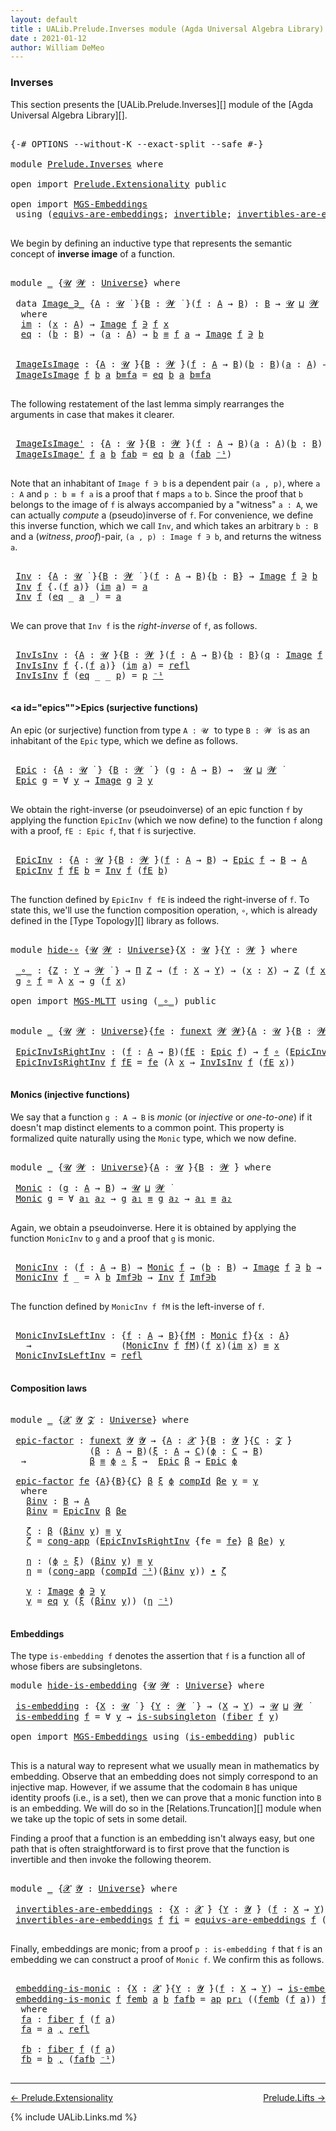 ```yaml
---
layout: default
title : UALib.Prelude.Inverses module (Agda Universal Algebra Library)
date : 2021-01-12
author: William DeMeo
---
```


### <a id="inverses">Inverses</a>

This section presents the [UALib.Prelude.Inverses][] module of the [Agda Universal Algebra Library][].

<pre class="Agda">

<a id="290" class="Symbol">{-#</a> <a id="294" class="Keyword">OPTIONS</a> <a id="302" class="Pragma">--without-K</a> <a id="314" class="Pragma">--exact-split</a> <a id="328" class="Pragma">--safe</a> <a id="335" class="Symbol">#-}</a>

<a id="340" class="Keyword">module</a> <a id="347" href="Prelude.Inverses.html" class="Module">Prelude.Inverses</a> <a id="364" class="Keyword">where</a>

<a id="371" class="Keyword">open</a> <a id="376" class="Keyword">import</a> <a id="383" href="Prelude.Extensionality.html" class="Module">Prelude.Extensionality</a> <a id="406" class="Keyword">public</a>

<a id="414" class="Keyword">open</a> <a id="419" class="Keyword">import</a> <a id="426" href="MGS-Embeddings.html" class="Module">MGS-Embeddings</a>
 <a id="442" class="Keyword">using</a> <a id="448" class="Symbol">(</a><a id="449" href="MGS-Embeddings.html#1410" class="Function">equivs-are-embeddings</a><a id="470" class="Symbol">;</a> <a id="472" href="MGS-Equivalences.html#370" class="Function">invertible</a><a id="482" class="Symbol">;</a> <a id="484" href="MGS-Equivalences.html#2127" class="Function">invertibles-are-equivs</a><a id="506" class="Symbol">)</a> <a id="508" class="Keyword">public</a>

</pre>

We begin by defining an inductive type that represents the semantic concept of **inverse image** of a function.

<pre class="Agda">

<a id="655" class="Keyword">module</a> <a id="662" href="Prelude.Inverses.html#662" class="Module">_</a> <a id="664" class="Symbol">{</a><a id="665" href="Prelude.Inverses.html#665" class="Bound">𝓤</a> <a id="667" href="Prelude.Inverses.html#667" class="Bound">𝓦</a> <a id="669" class="Symbol">:</a> <a id="671" href="Agda.Primitive.html#423" class="Postulate">Universe</a><a id="679" class="Symbol">}</a> <a id="681" class="Keyword">where</a>

 <a id="689" class="Keyword">data</a> <a id="694" href="Prelude.Inverses.html#694" class="Datatype Operator">Image_∋_</a> <a id="703" class="Symbol">{</a><a id="704" href="Prelude.Inverses.html#704" class="Bound">A</a> <a id="706" class="Symbol">:</a> <a id="708" href="Prelude.Inverses.html#665" class="Bound">𝓤</a> <a id="710" href="Universes.html#403" class="Function Operator">̇</a> <a id="712" class="Symbol">}{</a><a id="714" href="Prelude.Inverses.html#714" class="Bound">B</a> <a id="716" class="Symbol">:</a> <a id="718" href="Prelude.Inverses.html#667" class="Bound">𝓦</a> <a id="720" href="Universes.html#403" class="Function Operator">̇</a> <a id="722" class="Symbol">}(</a><a id="724" href="Prelude.Inverses.html#724" class="Bound">f</a> <a id="726" class="Symbol">:</a> <a id="728" href="Prelude.Inverses.html#704" class="Bound">A</a> <a id="730" class="Symbol">→</a> <a id="732" href="Prelude.Inverses.html#714" class="Bound">B</a><a id="733" class="Symbol">)</a> <a id="735" class="Symbol">:</a> <a id="737" href="Prelude.Inverses.html#714" class="Bound">B</a> <a id="739" class="Symbol">→</a> <a id="741" href="Prelude.Inverses.html#665" class="Bound">𝓤</a> <a id="743" href="Agda.Primitive.html#636" class="Primitive Operator">⊔</a> <a id="745" href="Prelude.Inverses.html#667" class="Bound">𝓦</a> <a id="747" href="Universes.html#403" class="Function Operator">̇</a>
  <a id="751" class="Keyword">where</a>
  <a id="759" href="Prelude.Inverses.html#759" class="InductiveConstructor">im</a> <a id="762" class="Symbol">:</a> <a id="764" class="Symbol">(</a><a id="765" href="Prelude.Inverses.html#765" class="Bound">x</a> <a id="767" class="Symbol">:</a> <a id="769" href="Prelude.Inverses.html#704" class="Bound">A</a><a id="770" class="Symbol">)</a> <a id="772" class="Symbol">→</a> <a id="774" href="Prelude.Inverses.html#694" class="Datatype Operator">Image</a> <a id="780" href="Prelude.Inverses.html#724" class="Bound">f</a> <a id="782" href="Prelude.Inverses.html#694" class="Datatype Operator">∋</a> <a id="784" href="Prelude.Inverses.html#724" class="Bound">f</a> <a id="786" href="Prelude.Inverses.html#765" class="Bound">x</a>
  <a id="790" href="Prelude.Inverses.html#790" class="InductiveConstructor">eq</a> <a id="793" class="Symbol">:</a> <a id="795" class="Symbol">(</a><a id="796" href="Prelude.Inverses.html#796" class="Bound">b</a> <a id="798" class="Symbol">:</a> <a id="800" href="Prelude.Inverses.html#714" class="Bound">B</a><a id="801" class="Symbol">)</a> <a id="803" class="Symbol">→</a> <a id="805" class="Symbol">(</a><a id="806" href="Prelude.Inverses.html#806" class="Bound">a</a> <a id="808" class="Symbol">:</a> <a id="810" href="Prelude.Inverses.html#704" class="Bound">A</a><a id="811" class="Symbol">)</a> <a id="813" class="Symbol">→</a> <a id="815" href="Prelude.Inverses.html#796" class="Bound">b</a> <a id="817" href="Prelude.Equality.html#1398" class="Datatype Operator">≡</a> <a id="819" href="Prelude.Inverses.html#724" class="Bound">f</a> <a id="821" href="Prelude.Inverses.html#806" class="Bound">a</a> <a id="823" class="Symbol">→</a> <a id="825" href="Prelude.Inverses.html#694" class="Datatype Operator">Image</a> <a id="831" href="Prelude.Inverses.html#724" class="Bound">f</a> <a id="833" href="Prelude.Inverses.html#694" class="Datatype Operator">∋</a> <a id="835" href="Prelude.Inverses.html#796" class="Bound">b</a>


 <a id="840" href="Prelude.Inverses.html#840" class="Function">ImageIsImage</a> <a id="853" class="Symbol">:</a> <a id="855" class="Symbol">{</a><a id="856" href="Prelude.Inverses.html#856" class="Bound">A</a> <a id="858" class="Symbol">:</a> <a id="860" href="Prelude.Inverses.html#665" class="Bound">𝓤</a> <a id="862" href="Universes.html#403" class="Function Operator">̇</a><a id="863" class="Symbol">}{</a><a id="865" href="Prelude.Inverses.html#865" class="Bound">B</a> <a id="867" class="Symbol">:</a> <a id="869" href="Prelude.Inverses.html#667" class="Bound">𝓦</a> <a id="871" href="Universes.html#403" class="Function Operator">̇</a><a id="872" class="Symbol">}(</a><a id="874" href="Prelude.Inverses.html#874" class="Bound">f</a> <a id="876" class="Symbol">:</a> <a id="878" href="Prelude.Inverses.html#856" class="Bound">A</a> <a id="880" class="Symbol">→</a> <a id="882" href="Prelude.Inverses.html#865" class="Bound">B</a><a id="883" class="Symbol">)(</a><a id="885" href="Prelude.Inverses.html#885" class="Bound">b</a> <a id="887" class="Symbol">:</a> <a id="889" href="Prelude.Inverses.html#865" class="Bound">B</a><a id="890" class="Symbol">)(</a><a id="892" href="Prelude.Inverses.html#892" class="Bound">a</a> <a id="894" class="Symbol">:</a> <a id="896" href="Prelude.Inverses.html#856" class="Bound">A</a><a id="897" class="Symbol">)</a> <a id="899" class="Symbol">→</a> <a id="901" href="Prelude.Inverses.html#885" class="Bound">b</a> <a id="903" href="Prelude.Equality.html#1398" class="Datatype Operator">≡</a> <a id="905" href="Prelude.Inverses.html#874" class="Bound">f</a> <a id="907" href="Prelude.Inverses.html#892" class="Bound">a</a> <a id="909" class="Symbol">→</a> <a id="911" href="Prelude.Inverses.html#694" class="Datatype Operator">Image</a> <a id="917" href="Prelude.Inverses.html#874" class="Bound">f</a> <a id="919" href="Prelude.Inverses.html#694" class="Datatype Operator">∋</a> <a id="921" href="Prelude.Inverses.html#885" class="Bound">b</a>
 <a id="924" href="Prelude.Inverses.html#840" class="Function">ImageIsImage</a> <a id="937" href="Prelude.Inverses.html#937" class="Bound">f</a> <a id="939" href="Prelude.Inverses.html#939" class="Bound">b</a> <a id="941" href="Prelude.Inverses.html#941" class="Bound">a</a> <a id="943" href="Prelude.Inverses.html#943" class="Bound">b≡fa</a> <a id="948" class="Symbol">=</a> <a id="950" href="Prelude.Inverses.html#790" class="InductiveConstructor">eq</a> <a id="953" href="Prelude.Inverses.html#939" class="Bound">b</a> <a id="955" href="Prelude.Inverses.html#941" class="Bound">a</a> <a id="957" href="Prelude.Inverses.html#943" class="Bound">b≡fa</a>

</pre>

The following restatement of the last lemma simply rearranges the arguments in case that makes it clearer.

<pre class="Agda">

 <a id="1098" href="Prelude.Inverses.html#1098" class="Function">ImageIsImage&#39;</a> <a id="1112" class="Symbol">:</a> <a id="1114" class="Symbol">{</a><a id="1115" href="Prelude.Inverses.html#1115" class="Bound">A</a> <a id="1117" class="Symbol">:</a> <a id="1119" href="Prelude.Inverses.html#665" class="Bound">𝓤</a> <a id="1121" href="Universes.html#403" class="Function Operator">̇</a><a id="1122" class="Symbol">}{</a><a id="1124" href="Prelude.Inverses.html#1124" class="Bound">B</a> <a id="1126" class="Symbol">:</a> <a id="1128" href="Prelude.Inverses.html#667" class="Bound">𝓦</a> <a id="1130" href="Universes.html#403" class="Function Operator">̇</a><a id="1131" class="Symbol">}(</a><a id="1133" href="Prelude.Inverses.html#1133" class="Bound">f</a> <a id="1135" class="Symbol">:</a> <a id="1137" href="Prelude.Inverses.html#1115" class="Bound">A</a> <a id="1139" class="Symbol">→</a> <a id="1141" href="Prelude.Inverses.html#1124" class="Bound">B</a><a id="1142" class="Symbol">)(</a><a id="1144" href="Prelude.Inverses.html#1144" class="Bound">a</a> <a id="1146" class="Symbol">:</a> <a id="1148" href="Prelude.Inverses.html#1115" class="Bound">A</a><a id="1149" class="Symbol">)(</a><a id="1151" href="Prelude.Inverses.html#1151" class="Bound">b</a> <a id="1153" class="Symbol">:</a> <a id="1155" href="Prelude.Inverses.html#1124" class="Bound">B</a><a id="1156" class="Symbol">)</a> <a id="1158" class="Symbol">→</a> <a id="1160" href="Prelude.Inverses.html#1133" class="Bound">f</a> <a id="1162" href="Prelude.Inverses.html#1144" class="Bound">a</a> <a id="1164" href="Prelude.Equality.html#1398" class="Datatype Operator">≡</a> <a id="1166" href="Prelude.Inverses.html#1151" class="Bound">b</a> <a id="1168" class="Symbol">→</a> <a id="1170" href="Prelude.Inverses.html#694" class="Datatype Operator">Image</a> <a id="1176" href="Prelude.Inverses.html#1133" class="Bound">f</a> <a id="1178" href="Prelude.Inverses.html#694" class="Datatype Operator">∋</a> <a id="1180" href="Prelude.Inverses.html#1151" class="Bound">b</a>
 <a id="1183" href="Prelude.Inverses.html#1098" class="Function">ImageIsImage&#39;</a> <a id="1197" href="Prelude.Inverses.html#1197" class="Bound">f</a> <a id="1199" href="Prelude.Inverses.html#1199" class="Bound">a</a> <a id="1201" href="Prelude.Inverses.html#1201" class="Bound">b</a> <a id="1203" href="Prelude.Inverses.html#1203" class="Bound">fab</a> <a id="1207" class="Symbol">=</a> <a id="1209" href="Prelude.Inverses.html#790" class="InductiveConstructor">eq</a> <a id="1212" href="Prelude.Inverses.html#1201" class="Bound">b</a> <a id="1214" href="Prelude.Inverses.html#1199" class="Bound">a</a> <a id="1216" class="Symbol">(</a><a id="1217" href="Prelude.Inverses.html#1203" class="Bound">fab</a> <a id="1221" href="MGS-MLTT.html#6125" class="Function Operator">⁻¹</a><a id="1223" class="Symbol">)</a>

</pre>

Note that an inhabitant of `Image f ∋ b` is a dependent pair `(a , p)`, where `a : A` and `p : b ≡ f a` is a proof that `f` maps `a` to `b`.  Since the proof that `b` belongs to the image of `f` is always accompanied by a "witness" `a : A`, we can actually *compute* a (pseudo)inverse of `f`. For convenience, we define this inverse function, which we call `Inv`, and which takes an arbitrary `b : B` and a (*witness*, *proof*)-pair, `(a , p) : Image f ∋ b`, and returns the witness `a`.

<pre class="Agda">

 <a id="1742" href="Prelude.Inverses.html#1742" class="Function">Inv</a> <a id="1746" class="Symbol">:</a> <a id="1748" class="Symbol">{</a><a id="1749" href="Prelude.Inverses.html#1749" class="Bound">A</a> <a id="1751" class="Symbol">:</a> <a id="1753" href="Prelude.Inverses.html#665" class="Bound">𝓤</a> <a id="1755" href="Universes.html#403" class="Function Operator">̇</a> <a id="1757" class="Symbol">}{</a><a id="1759" href="Prelude.Inverses.html#1759" class="Bound">B</a> <a id="1761" class="Symbol">:</a> <a id="1763" href="Prelude.Inverses.html#667" class="Bound">𝓦</a> <a id="1765" href="Universes.html#403" class="Function Operator">̇</a> <a id="1767" class="Symbol">}(</a><a id="1769" href="Prelude.Inverses.html#1769" class="Bound">f</a> <a id="1771" class="Symbol">:</a> <a id="1773" href="Prelude.Inverses.html#1749" class="Bound">A</a> <a id="1775" class="Symbol">→</a> <a id="1777" href="Prelude.Inverses.html#1759" class="Bound">B</a><a id="1778" class="Symbol">){</a><a id="1780" href="Prelude.Inverses.html#1780" class="Bound">b</a> <a id="1782" class="Symbol">:</a> <a id="1784" href="Prelude.Inverses.html#1759" class="Bound">B</a><a id="1785" class="Symbol">}</a> <a id="1787" class="Symbol">→</a> <a id="1789" href="Prelude.Inverses.html#694" class="Datatype Operator">Image</a> <a id="1795" href="Prelude.Inverses.html#1769" class="Bound">f</a> <a id="1797" href="Prelude.Inverses.html#694" class="Datatype Operator">∋</a> <a id="1799" href="Prelude.Inverses.html#1780" class="Bound">b</a>  <a id="1802" class="Symbol">→</a>  <a id="1805" href="Prelude.Inverses.html#1749" class="Bound">A</a>
 <a id="1808" href="Prelude.Inverses.html#1742" class="Function">Inv</a> <a id="1812" href="Prelude.Inverses.html#1812" class="Bound">f</a> <a id="1814" class="Symbol">{</a><a id="1815" class="DottedPattern Symbol">.(</a><a id="1817" href="Prelude.Inverses.html#1812" class="DottedPattern Bound">f</a> <a id="1819" href="Prelude.Inverses.html#1827" class="DottedPattern Bound">a</a><a id="1820" class="DottedPattern Symbol">)</a><a id="1821" class="Symbol">}</a> <a id="1823" class="Symbol">(</a><a id="1824" href="Prelude.Inverses.html#759" class="InductiveConstructor">im</a> <a id="1827" href="Prelude.Inverses.html#1827" class="Bound">a</a><a id="1828" class="Symbol">)</a> <a id="1830" class="Symbol">=</a> <a id="1832" href="Prelude.Inverses.html#1827" class="Bound">a</a>
 <a id="1835" href="Prelude.Inverses.html#1742" class="Function">Inv</a> <a id="1839" href="Prelude.Inverses.html#1839" class="Bound">f</a> <a id="1841" class="Symbol">(</a><a id="1842" href="Prelude.Inverses.html#790" class="InductiveConstructor">eq</a> <a id="1845" class="Symbol">_</a> <a id="1847" href="Prelude.Inverses.html#1847" class="Bound">a</a> <a id="1849" class="Symbol">_)</a> <a id="1852" class="Symbol">=</a> <a id="1854" href="Prelude.Inverses.html#1847" class="Bound">a</a>

</pre>

We can prove that `Inv f` is the *right-inverse* of `f`, as follows.

<pre class="Agda">

 <a id="1954" href="Prelude.Inverses.html#1954" class="Function">InvIsInv</a> <a id="1963" class="Symbol">:</a> <a id="1965" class="Symbol">{</a><a id="1966" href="Prelude.Inverses.html#1966" class="Bound">A</a> <a id="1968" class="Symbol">:</a> <a id="1970" href="Prelude.Inverses.html#665" class="Bound">𝓤</a> <a id="1972" href="Universes.html#403" class="Function Operator">̇</a><a id="1973" class="Symbol">}{</a><a id="1975" href="Prelude.Inverses.html#1975" class="Bound">B</a> <a id="1977" class="Symbol">:</a> <a id="1979" href="Prelude.Inverses.html#667" class="Bound">𝓦</a> <a id="1981" href="Universes.html#403" class="Function Operator">̇</a><a id="1982" class="Symbol">}(</a><a id="1984" href="Prelude.Inverses.html#1984" class="Bound">f</a> <a id="1986" class="Symbol">:</a> <a id="1988" href="Prelude.Inverses.html#1966" class="Bound">A</a> <a id="1990" class="Symbol">→</a> <a id="1992" href="Prelude.Inverses.html#1975" class="Bound">B</a><a id="1993" class="Symbol">){</a><a id="1995" href="Prelude.Inverses.html#1995" class="Bound">b</a> <a id="1997" class="Symbol">:</a> <a id="1999" href="Prelude.Inverses.html#1975" class="Bound">B</a><a id="2000" class="Symbol">}(</a><a id="2002" href="Prelude.Inverses.html#2002" class="Bound">q</a> <a id="2004" class="Symbol">:</a> <a id="2006" href="Prelude.Inverses.html#694" class="Datatype Operator">Image</a> <a id="2012" href="Prelude.Inverses.html#1984" class="Bound">f</a> <a id="2014" href="Prelude.Inverses.html#694" class="Datatype Operator">∋</a> <a id="2016" href="Prelude.Inverses.html#1995" class="Bound">b</a><a id="2017" class="Symbol">)</a> <a id="2019" class="Symbol">→</a> <a id="2021" href="Prelude.Inverses.html#1984" class="Bound">f</a><a id="2022" class="Symbol">(</a><a id="2023" href="Prelude.Inverses.html#1742" class="Function">Inv</a> <a id="2027" href="Prelude.Inverses.html#1984" class="Bound">f</a> <a id="2029" href="Prelude.Inverses.html#2002" class="Bound">q</a><a id="2030" class="Symbol">)</a> <a id="2032" href="Prelude.Equality.html#1398" class="Datatype Operator">≡</a> <a id="2034" href="Prelude.Inverses.html#1995" class="Bound">b</a>
 <a id="2037" href="Prelude.Inverses.html#1954" class="Function">InvIsInv</a> <a id="2046" href="Prelude.Inverses.html#2046" class="Bound">f</a> <a id="2048" class="Symbol">{</a><a id="2049" class="DottedPattern Symbol">.(</a><a id="2051" href="Prelude.Inverses.html#2046" class="DottedPattern Bound">f</a> <a id="2053" href="Prelude.Inverses.html#2061" class="DottedPattern Bound">a</a><a id="2054" class="DottedPattern Symbol">)</a><a id="2055" class="Symbol">}</a> <a id="2057" class="Symbol">(</a><a id="2058" href="Prelude.Inverses.html#759" class="InductiveConstructor">im</a> <a id="2061" href="Prelude.Inverses.html#2061" class="Bound">a</a><a id="2062" class="Symbol">)</a> <a id="2064" class="Symbol">=</a> <a id="2066" href="Identity-Type.html#162" class="InductiveConstructor">refl</a>
 <a id="2072" href="Prelude.Inverses.html#1954" class="Function">InvIsInv</a> <a id="2081" href="Prelude.Inverses.html#2081" class="Bound">f</a> <a id="2083" class="Symbol">(</a><a id="2084" href="Prelude.Inverses.html#790" class="InductiveConstructor">eq</a> <a id="2087" class="Symbol">_</a> <a id="2089" class="Symbol">_</a> <a id="2091" href="Prelude.Inverses.html#2091" class="Bound">p</a><a id="2092" class="Symbol">)</a> <a id="2094" class="Symbol">=</a> <a id="2096" href="Prelude.Inverses.html#2091" class="Bound">p</a> <a id="2098" href="MGS-MLTT.html#6125" class="Function Operator">⁻¹</a>

</pre>





#### <a id="epics"">Epics (surjective functions)</a>

An epic (or surjective) function from type `A : 𝓤 ̇` to type `B : 𝓦 ̇` is as an inhabitant of the `Epic` type, which we define as follows.

<pre class="Agda">

 <a id="2327" href="Prelude.Inverses.html#2327" class="Function">Epic</a> <a id="2332" class="Symbol">:</a> <a id="2334" class="Symbol">{</a><a id="2335" href="Prelude.Inverses.html#2335" class="Bound">A</a> <a id="2337" class="Symbol">:</a> <a id="2339" href="Prelude.Inverses.html#665" class="Bound">𝓤</a> <a id="2341" href="Universes.html#403" class="Function Operator">̇</a> <a id="2343" class="Symbol">}</a> <a id="2345" class="Symbol">{</a><a id="2346" href="Prelude.Inverses.html#2346" class="Bound">B</a> <a id="2348" class="Symbol">:</a> <a id="2350" href="Prelude.Inverses.html#667" class="Bound">𝓦</a> <a id="2352" href="Universes.html#403" class="Function Operator">̇</a> <a id="2354" class="Symbol">}</a> <a id="2356" class="Symbol">(</a><a id="2357" href="Prelude.Inverses.html#2357" class="Bound">g</a> <a id="2359" class="Symbol">:</a> <a id="2361" href="Prelude.Inverses.html#2335" class="Bound">A</a> <a id="2363" class="Symbol">→</a> <a id="2365" href="Prelude.Inverses.html#2346" class="Bound">B</a><a id="2366" class="Symbol">)</a> <a id="2368" class="Symbol">→</a>  <a id="2371" href="Prelude.Inverses.html#665" class="Bound">𝓤</a> <a id="2373" href="Agda.Primitive.html#636" class="Primitive Operator">⊔</a> <a id="2375" href="Prelude.Inverses.html#667" class="Bound">𝓦</a> <a id="2377" href="Universes.html#403" class="Function Operator">̇</a>
 <a id="2380" href="Prelude.Inverses.html#2327" class="Function">Epic</a> <a id="2385" href="Prelude.Inverses.html#2385" class="Bound">g</a> <a id="2387" class="Symbol">=</a> <a id="2389" class="Symbol">∀</a> <a id="2391" href="Prelude.Inverses.html#2391" class="Bound">y</a> <a id="2393" class="Symbol">→</a> <a id="2395" href="Prelude.Inverses.html#694" class="Datatype Operator">Image</a> <a id="2401" href="Prelude.Inverses.html#2385" class="Bound">g</a> <a id="2403" href="Prelude.Inverses.html#694" class="Datatype Operator">∋</a> <a id="2405" href="Prelude.Inverses.html#2391" class="Bound">y</a>

</pre>

We obtain the right-inverse (or pseudoinverse) of an epic function `f` by applying the function `EpicInv` (which we now define) to the function `f` along with a proof, `fE : Epic f`, that `f` is surjective.

<pre class="Agda">

 <a id="2643" href="Prelude.Inverses.html#2643" class="Function">EpicInv</a> <a id="2651" class="Symbol">:</a> <a id="2653" class="Symbol">{</a><a id="2654" href="Prelude.Inverses.html#2654" class="Bound">A</a> <a id="2656" class="Symbol">:</a> <a id="2658" href="Prelude.Inverses.html#665" class="Bound">𝓤</a> <a id="2660" href="Universes.html#403" class="Function Operator">̇</a><a id="2661" class="Symbol">}{</a><a id="2663" href="Prelude.Inverses.html#2663" class="Bound">B</a> <a id="2665" class="Symbol">:</a> <a id="2667" href="Prelude.Inverses.html#667" class="Bound">𝓦</a> <a id="2669" href="Universes.html#403" class="Function Operator">̇</a><a id="2670" class="Symbol">}(</a><a id="2672" href="Prelude.Inverses.html#2672" class="Bound">f</a> <a id="2674" class="Symbol">:</a> <a id="2676" href="Prelude.Inverses.html#2654" class="Bound">A</a> <a id="2678" class="Symbol">→</a> <a id="2680" href="Prelude.Inverses.html#2663" class="Bound">B</a><a id="2681" class="Symbol">)</a> <a id="2683" class="Symbol">→</a> <a id="2685" href="Prelude.Inverses.html#2327" class="Function">Epic</a> <a id="2690" href="Prelude.Inverses.html#2672" class="Bound">f</a> <a id="2692" class="Symbol">→</a> <a id="2694" href="Prelude.Inverses.html#2663" class="Bound">B</a> <a id="2696" class="Symbol">→</a> <a id="2698" href="Prelude.Inverses.html#2654" class="Bound">A</a>
 <a id="2701" href="Prelude.Inverses.html#2643" class="Function">EpicInv</a> <a id="2709" href="Prelude.Inverses.html#2709" class="Bound">f</a> <a id="2711" href="Prelude.Inverses.html#2711" class="Bound">fE</a> <a id="2714" href="Prelude.Inverses.html#2714" class="Bound">b</a> <a id="2716" class="Symbol">=</a> <a id="2718" href="Prelude.Inverses.html#1742" class="Function">Inv</a> <a id="2722" href="Prelude.Inverses.html#2709" class="Bound">f</a> <a id="2724" class="Symbol">(</a><a id="2725" href="Prelude.Inverses.html#2711" class="Bound">fE</a> <a id="2728" href="Prelude.Inverses.html#2714" class="Bound">b</a><a id="2729" class="Symbol">)</a>

</pre>

The function defined by `EpicInv f fE` is indeed the right-inverse of `f`. To state this, we'll use the function composition operation, `∘`, which is already defined in the [Type Topology][] library as follows.

<pre class="Agda">

<a id="2970" class="Keyword">module</a> <a id="hide-∘"></a><a id="2977" href="Prelude.Inverses.html#2977" class="Module">hide-∘</a> <a id="2984" class="Symbol">{</a><a id="2985" href="Prelude.Inverses.html#2985" class="Bound">𝓤</a> <a id="2987" href="Prelude.Inverses.html#2987" class="Bound">𝓦</a> <a id="2989" class="Symbol">:</a> <a id="2991" href="Agda.Primitive.html#423" class="Postulate">Universe</a><a id="2999" class="Symbol">}{</a><a id="3001" href="Prelude.Inverses.html#3001" class="Bound">X</a> <a id="3003" class="Symbol">:</a> <a id="3005" href="Prelude.Inverses.html#2985" class="Bound">𝓤</a> <a id="3007" href="Universes.html#403" class="Function Operator">̇</a><a id="3008" class="Symbol">}{</a><a id="3010" href="Prelude.Inverses.html#3010" class="Bound">Y</a> <a id="3012" class="Symbol">:</a> <a id="3014" href="Prelude.Inverses.html#2987" class="Bound">𝓦</a> <a id="3016" href="Universes.html#403" class="Function Operator">̇</a><a id="3017" class="Symbol">}</a> <a id="3019" class="Keyword">where</a>

 <a id="hide-∘._∘_"></a><a id="3027" href="Prelude.Inverses.html#3027" class="Function Operator">_∘_</a> <a id="3031" class="Symbol">:</a> <a id="3033" class="Symbol">{</a><a id="3034" href="Prelude.Inverses.html#3034" class="Bound">Z</a> <a id="3036" class="Symbol">:</a> <a id="3038" href="Prelude.Inverses.html#3010" class="Bound">Y</a> <a id="3040" class="Symbol">→</a> <a id="3042" href="Prelude.Inverses.html#2987" class="Bound">𝓦</a> <a id="3044" href="Universes.html#403" class="Function Operator">̇</a> <a id="3046" class="Symbol">}</a> <a id="3048" class="Symbol">→</a> <a id="3050" href="MGS-MLTT.html#3562" class="Function">Π</a> <a id="3052" href="Prelude.Inverses.html#3034" class="Bound">Z</a> <a id="3054" class="Symbol">→</a> <a id="3056" class="Symbol">(</a><a id="3057" href="Prelude.Inverses.html#3057" class="Bound">f</a> <a id="3059" class="Symbol">:</a> <a id="3061" href="Prelude.Inverses.html#3001" class="Bound">X</a> <a id="3063" class="Symbol">→</a> <a id="3065" href="Prelude.Inverses.html#3010" class="Bound">Y</a><a id="3066" class="Symbol">)</a> <a id="3068" class="Symbol">→</a> <a id="3070" class="Symbol">(</a><a id="3071" href="Prelude.Inverses.html#3071" class="Bound">x</a> <a id="3073" class="Symbol">:</a> <a id="3075" href="Prelude.Inverses.html#3001" class="Bound">X</a><a id="3076" class="Symbol">)</a> <a id="3078" class="Symbol">→</a> <a id="3080" href="Prelude.Inverses.html#3034" class="Bound">Z</a> <a id="3082" class="Symbol">(</a><a id="3083" href="Prelude.Inverses.html#3057" class="Bound">f</a> <a id="3085" href="Prelude.Inverses.html#3071" class="Bound">x</a><a id="3086" class="Symbol">)</a>
 <a id="3089" href="Prelude.Inverses.html#3089" class="Bound">g</a> <a id="3091" href="Prelude.Inverses.html#3027" class="Function Operator">∘</a> <a id="3093" href="Prelude.Inverses.html#3093" class="Bound">f</a> <a id="3095" class="Symbol">=</a> <a id="3097" class="Symbol">λ</a> <a id="3099" href="Prelude.Inverses.html#3099" class="Bound">x</a> <a id="3101" class="Symbol">→</a> <a id="3103" href="Prelude.Inverses.html#3089" class="Bound">g</a> <a id="3105" class="Symbol">(</a><a id="3106" href="Prelude.Inverses.html#3093" class="Bound">f</a> <a id="3108" href="Prelude.Inverses.html#3099" class="Bound">x</a><a id="3109" class="Symbol">)</a>

<a id="3112" class="Keyword">open</a> <a id="3117" class="Keyword">import</a> <a id="3124" href="MGS-MLTT.html" class="Module">MGS-MLTT</a> <a id="3133" class="Keyword">using</a> <a id="3139" class="Symbol">(</a><a id="3140" href="MGS-MLTT.html#3813" class="Function Operator">_∘_</a><a id="3143" class="Symbol">)</a> <a id="3145" class="Keyword">public</a>


<a id="3154" class="Keyword">module</a> <a id="3161" href="Prelude.Inverses.html#3161" class="Module">_</a> <a id="3163" class="Symbol">{</a><a id="3164" href="Prelude.Inverses.html#3164" class="Bound">𝓤</a> <a id="3166" href="Prelude.Inverses.html#3166" class="Bound">𝓦</a> <a id="3168" class="Symbol">:</a> <a id="3170" href="Agda.Primitive.html#423" class="Postulate">Universe</a><a id="3178" class="Symbol">}{</a><a id="3180" href="Prelude.Inverses.html#3180" class="Bound">fe</a> <a id="3183" class="Symbol">:</a> <a id="3185" href="MGS-FunExt-from-Univalence.html#393" class="Function">funext</a> <a id="3192" href="Prelude.Inverses.html#3166" class="Bound">𝓦</a> <a id="3194" href="Prelude.Inverses.html#3166" class="Bound">𝓦</a><a id="3195" class="Symbol">}{</a><a id="3197" href="Prelude.Inverses.html#3197" class="Bound">A</a> <a id="3199" class="Symbol">:</a> <a id="3201" href="Prelude.Inverses.html#3164" class="Bound">𝓤</a> <a id="3203" href="Universes.html#403" class="Function Operator">̇</a><a id="3204" class="Symbol">}{</a><a id="3206" href="Prelude.Inverses.html#3206" class="Bound">B</a> <a id="3208" class="Symbol">:</a> <a id="3210" href="Prelude.Inverses.html#3166" class="Bound">𝓦</a> <a id="3212" href="Universes.html#403" class="Function Operator">̇</a><a id="3213" class="Symbol">}</a> <a id="3215" class="Keyword">where</a>

 <a id="3223" href="Prelude.Inverses.html#3223" class="Function">EpicInvIsRightInv</a> <a id="3241" class="Symbol">:</a> <a id="3243" class="Symbol">(</a><a id="3244" href="Prelude.Inverses.html#3244" class="Bound">f</a> <a id="3246" class="Symbol">:</a> <a id="3248" href="Prelude.Inverses.html#3197" class="Bound">A</a> <a id="3250" class="Symbol">→</a> <a id="3252" href="Prelude.Inverses.html#3206" class="Bound">B</a><a id="3253" class="Symbol">)(</a><a id="3255" href="Prelude.Inverses.html#3255" class="Bound">fE</a> <a id="3258" class="Symbol">:</a> <a id="3260" href="Prelude.Inverses.html#2327" class="Function">Epic</a> <a id="3265" href="Prelude.Inverses.html#3244" class="Bound">f</a><a id="3266" class="Symbol">)</a> <a id="3268" class="Symbol">→</a> <a id="3270" href="Prelude.Inverses.html#3244" class="Bound">f</a> <a id="3272" href="MGS-MLTT.html#3813" class="Function Operator">∘</a> <a id="3274" class="Symbol">(</a><a id="3275" href="Prelude.Inverses.html#2643" class="Function">EpicInv</a> <a id="3283" href="Prelude.Inverses.html#3244" class="Bound">f</a> <a id="3285" href="Prelude.Inverses.html#3255" class="Bound">fE</a><a id="3287" class="Symbol">)</a> <a id="3289" href="Prelude.Equality.html#1398" class="Datatype Operator">≡</a> <a id="3291" href="MGS-MLTT.html#3778" class="Function">𝑖𝑑</a> <a id="3294" href="Prelude.Inverses.html#3206" class="Bound">B</a>
 <a id="3297" href="Prelude.Inverses.html#3223" class="Function">EpicInvIsRightInv</a> <a id="3315" href="Prelude.Inverses.html#3315" class="Bound">f</a> <a id="3317" href="Prelude.Inverses.html#3317" class="Bound">fE</a> <a id="3320" class="Symbol">=</a> <a id="3322" href="Prelude.Inverses.html#3180" class="Bound">fe</a> <a id="3325" class="Symbol">(λ</a> <a id="3328" href="Prelude.Inverses.html#3328" class="Bound">x</a> <a id="3330" class="Symbol">→</a> <a id="3332" href="Prelude.Inverses.html#1954" class="Function">InvIsInv</a> <a id="3341" href="Prelude.Inverses.html#3315" class="Bound">f</a> <a id="3343" class="Symbol">(</a><a id="3344" href="Prelude.Inverses.html#3317" class="Bound">fE</a> <a id="3347" href="Prelude.Inverses.html#3328" class="Bound">x</a><a id="3348" class="Symbol">))</a>

</pre>





#### <a id="monics">Monics (injective functions)</a>

We say that a function `g : A → B` is *monic* (or *injective* or *one-to-one*) if it doesn't map distinct elements to a common point. This property is formalized quite naturally using the `Monic` type, which we now define.

<pre class="Agda">

<a id="3660" class="Keyword">module</a> <a id="3667" href="Prelude.Inverses.html#3667" class="Module">_</a> <a id="3669" class="Symbol">{</a><a id="3670" href="Prelude.Inverses.html#3670" class="Bound">𝓤</a> <a id="3672" href="Prelude.Inverses.html#3672" class="Bound">𝓦</a> <a id="3674" class="Symbol">:</a> <a id="3676" href="Agda.Primitive.html#423" class="Postulate">Universe</a><a id="3684" class="Symbol">}{</a><a id="3686" href="Prelude.Inverses.html#3686" class="Bound">A</a> <a id="3688" class="Symbol">:</a> <a id="3690" href="Prelude.Inverses.html#3670" class="Bound">𝓤</a> <a id="3692" href="Universes.html#403" class="Function Operator">̇</a><a id="3693" class="Symbol">}{</a><a id="3695" href="Prelude.Inverses.html#3695" class="Bound">B</a> <a id="3697" class="Symbol">:</a> <a id="3699" href="Prelude.Inverses.html#3672" class="Bound">𝓦</a> <a id="3701" href="Universes.html#403" class="Function Operator">̇</a><a id="3702" class="Symbol">}</a> <a id="3704" class="Keyword">where</a>

 <a id="3712" href="Prelude.Inverses.html#3712" class="Function">Monic</a> <a id="3718" class="Symbol">:</a> <a id="3720" class="Symbol">(</a><a id="3721" href="Prelude.Inverses.html#3721" class="Bound">g</a> <a id="3723" class="Symbol">:</a> <a id="3725" href="Prelude.Inverses.html#3686" class="Bound">A</a> <a id="3727" class="Symbol">→</a> <a id="3729" href="Prelude.Inverses.html#3695" class="Bound">B</a><a id="3730" class="Symbol">)</a> <a id="3732" class="Symbol">→</a> <a id="3734" href="Prelude.Inverses.html#3670" class="Bound">𝓤</a> <a id="3736" href="Agda.Primitive.html#636" class="Primitive Operator">⊔</a> <a id="3738" href="Prelude.Inverses.html#3672" class="Bound">𝓦</a> <a id="3740" href="Universes.html#403" class="Function Operator">̇</a>
 <a id="3743" href="Prelude.Inverses.html#3712" class="Function">Monic</a> <a id="3749" href="Prelude.Inverses.html#3749" class="Bound">g</a> <a id="3751" class="Symbol">=</a> <a id="3753" class="Symbol">∀</a> <a id="3755" href="Prelude.Inverses.html#3755" class="Bound">a₁</a> <a id="3758" href="Prelude.Inverses.html#3758" class="Bound">a₂</a> <a id="3761" class="Symbol">→</a> <a id="3763" href="Prelude.Inverses.html#3749" class="Bound">g</a> <a id="3765" href="Prelude.Inverses.html#3755" class="Bound">a₁</a> <a id="3768" href="Prelude.Equality.html#1398" class="Datatype Operator">≡</a> <a id="3770" href="Prelude.Inverses.html#3749" class="Bound">g</a> <a id="3772" href="Prelude.Inverses.html#3758" class="Bound">a₂</a> <a id="3775" class="Symbol">→</a> <a id="3777" href="Prelude.Inverses.html#3755" class="Bound">a₁</a> <a id="3780" href="Prelude.Equality.html#1398" class="Datatype Operator">≡</a> <a id="3782" href="Prelude.Inverses.html#3758" class="Bound">a₂</a>

</pre>

Again, we obtain a pseudoinverse. Here it is obtained by applying the function `MonicInv` to `g` and a proof that `g` is monic.

<pre class="Agda">

 <a id="3942" href="Prelude.Inverses.html#3942" class="Function">MonicInv</a> <a id="3951" class="Symbol">:</a> <a id="3953" class="Symbol">(</a><a id="3954" href="Prelude.Inverses.html#3954" class="Bound">f</a> <a id="3956" class="Symbol">:</a> <a id="3958" href="Prelude.Inverses.html#3686" class="Bound">A</a> <a id="3960" class="Symbol">→</a> <a id="3962" href="Prelude.Inverses.html#3695" class="Bound">B</a><a id="3963" class="Symbol">)</a> <a id="3965" class="Symbol">→</a> <a id="3967" href="Prelude.Inverses.html#3712" class="Function">Monic</a> <a id="3973" href="Prelude.Inverses.html#3954" class="Bound">f</a> <a id="3975" class="Symbol">→</a> <a id="3977" class="Symbol">(</a><a id="3978" href="Prelude.Inverses.html#3978" class="Bound">b</a> <a id="3980" class="Symbol">:</a> <a id="3982" href="Prelude.Inverses.html#3695" class="Bound">B</a><a id="3983" class="Symbol">)</a> <a id="3985" class="Symbol">→</a> <a id="3987" href="Prelude.Inverses.html#694" class="Datatype Operator">Image</a> <a id="3993" href="Prelude.Inverses.html#3954" class="Bound">f</a> <a id="3995" href="Prelude.Inverses.html#694" class="Datatype Operator">∋</a> <a id="3997" href="Prelude.Inverses.html#3978" class="Bound">b</a> <a id="3999" class="Symbol">→</a> <a id="4001" href="Prelude.Inverses.html#3686" class="Bound">A</a>
 <a id="4004" href="Prelude.Inverses.html#3942" class="Function">MonicInv</a> <a id="4013" href="Prelude.Inverses.html#4013" class="Bound">f</a> <a id="4015" class="Symbol">_</a> <a id="4017" class="Symbol">=</a> <a id="4019" class="Symbol">λ</a> <a id="4021" href="Prelude.Inverses.html#4021" class="Bound">b</a> <a id="4023" href="Prelude.Inverses.html#4023" class="Bound">Imf∋b</a> <a id="4029" class="Symbol">→</a> <a id="4031" href="Prelude.Inverses.html#1742" class="Function">Inv</a> <a id="4035" href="Prelude.Inverses.html#4013" class="Bound">f</a> <a id="4037" href="Prelude.Inverses.html#4023" class="Bound">Imf∋b</a>

</pre>

The function defined by `MonicInv f fM` is the left-inverse of `f`.

<pre class="Agda">

 <a id="4140" href="Prelude.Inverses.html#4140" class="Function">MonicInvIsLeftInv</a> <a id="4158" class="Symbol">:</a> <a id="4160" class="Symbol">{</a><a id="4161" href="Prelude.Inverses.html#4161" class="Bound">f</a> <a id="4163" class="Symbol">:</a> <a id="4165" href="Prelude.Inverses.html#3686" class="Bound">A</a> <a id="4167" class="Symbol">→</a> <a id="4169" href="Prelude.Inverses.html#3695" class="Bound">B</a><a id="4170" class="Symbol">}{</a><a id="4172" href="Prelude.Inverses.html#4172" class="Bound">fM</a> <a id="4175" class="Symbol">:</a> <a id="4177" href="Prelude.Inverses.html#3712" class="Function">Monic</a> <a id="4183" href="Prelude.Inverses.html#4161" class="Bound">f</a><a id="4184" class="Symbol">}{</a><a id="4186" href="Prelude.Inverses.html#4186" class="Bound">x</a> <a id="4188" class="Symbol">:</a> <a id="4190" href="Prelude.Inverses.html#3686" class="Bound">A</a><a id="4191" class="Symbol">}</a>
   <a id="4196" class="Symbol">→</a>                 <a id="4214" class="Symbol">(</a><a id="4215" href="Prelude.Inverses.html#3942" class="Function">MonicInv</a> <a id="4224" href="Prelude.Inverses.html#4161" class="Bound">f</a> <a id="4226" href="Prelude.Inverses.html#4172" class="Bound">fM</a><a id="4228" class="Symbol">)(</a><a id="4230" href="Prelude.Inverses.html#4161" class="Bound">f</a> <a id="4232" href="Prelude.Inverses.html#4186" class="Bound">x</a><a id="4233" class="Symbol">)(</a><a id="4235" href="Prelude.Inverses.html#759" class="InductiveConstructor">im</a> <a id="4238" href="Prelude.Inverses.html#4186" class="Bound">x</a><a id="4239" class="Symbol">)</a> <a id="4241" href="Prelude.Equality.html#1398" class="Datatype Operator">≡</a> <a id="4243" href="Prelude.Inverses.html#4186" class="Bound">x</a>
 <a id="4246" href="Prelude.Inverses.html#4140" class="Function">MonicInvIsLeftInv</a> <a id="4264" class="Symbol">=</a> <a id="4266" href="Identity-Type.html#162" class="InductiveConstructor">refl</a>

</pre>



#### <a id="composition-laws">Composition laws</a>

<pre class="Agda">

<a id="4352" class="Keyword">module</a> <a id="4359" href="Prelude.Inverses.html#4359" class="Module">_</a> <a id="4361" class="Symbol">{</a><a id="4362" href="Prelude.Inverses.html#4362" class="Bound">𝓧</a> <a id="4364" href="Prelude.Inverses.html#4364" class="Bound">𝓨</a> <a id="4366" href="Prelude.Inverses.html#4366" class="Bound">𝓩</a> <a id="4368" class="Symbol">:</a> <a id="4370" href="Agda.Primitive.html#423" class="Postulate">Universe</a><a id="4378" class="Symbol">}</a> <a id="4380" class="Keyword">where</a>

 <a id="4388" href="Prelude.Inverses.html#4388" class="Function">epic-factor</a> <a id="4400" class="Symbol">:</a> <a id="4402" href="MGS-FunExt-from-Univalence.html#393" class="Function">funext</a> <a id="4409" href="Prelude.Inverses.html#4364" class="Bound">𝓨</a> <a id="4411" href="Prelude.Inverses.html#4364" class="Bound">𝓨</a> <a id="4413" class="Symbol">→</a> <a id="4415" class="Symbol">{</a><a id="4416" href="Prelude.Inverses.html#4416" class="Bound">A</a> <a id="4418" class="Symbol">:</a> <a id="4420" href="Prelude.Inverses.html#4362" class="Bound">𝓧</a> <a id="4422" href="Universes.html#403" class="Function Operator">̇</a><a id="4423" class="Symbol">}{</a><a id="4425" href="Prelude.Inverses.html#4425" class="Bound">B</a> <a id="4427" class="Symbol">:</a> <a id="4429" href="Prelude.Inverses.html#4364" class="Bound">𝓨</a> <a id="4431" href="Universes.html#403" class="Function Operator">̇</a><a id="4432" class="Symbol">}{</a><a id="4434" href="Prelude.Inverses.html#4434" class="Bound">C</a> <a id="4436" class="Symbol">:</a> <a id="4438" href="Prelude.Inverses.html#4366" class="Bound">𝓩</a> <a id="4440" href="Universes.html#403" class="Function Operator">̇</a><a id="4441" class="Symbol">}</a>
               <a id="4458" class="Symbol">(</a><a id="4459" href="Prelude.Inverses.html#4459" class="Bound">β</a> <a id="4461" class="Symbol">:</a> <a id="4463" href="Prelude.Inverses.html#4416" class="Bound">A</a> <a id="4465" class="Symbol">→</a> <a id="4467" href="Prelude.Inverses.html#4425" class="Bound">B</a><a id="4468" class="Symbol">)(</a><a id="4470" href="Prelude.Inverses.html#4470" class="Bound">ξ</a> <a id="4472" class="Symbol">:</a> <a id="4474" href="Prelude.Inverses.html#4416" class="Bound">A</a> <a id="4476" class="Symbol">→</a> <a id="4478" href="Prelude.Inverses.html#4434" class="Bound">C</a><a id="4479" class="Symbol">)(</a><a id="4481" href="Prelude.Inverses.html#4481" class="Bound">ϕ</a> <a id="4483" class="Symbol">:</a> <a id="4485" href="Prelude.Inverses.html#4434" class="Bound">C</a> <a id="4487" class="Symbol">→</a> <a id="4489" href="Prelude.Inverses.html#4425" class="Bound">B</a><a id="4490" class="Symbol">)</a>
  <a id="4494" class="Symbol">→</a>            <a id="4507" href="Prelude.Inverses.html#4459" class="Bound">β</a> <a id="4509" href="Prelude.Equality.html#1398" class="Datatype Operator">≡</a> <a id="4511" href="Prelude.Inverses.html#4481" class="Bound">ϕ</a> <a id="4513" href="MGS-MLTT.html#3813" class="Function Operator">∘</a> <a id="4515" href="Prelude.Inverses.html#4470" class="Bound">ξ</a> <a id="4517" class="Symbol">→</a>  <a id="4520" href="Prelude.Inverses.html#2327" class="Function">Epic</a> <a id="4525" href="Prelude.Inverses.html#4459" class="Bound">β</a> <a id="4527" class="Symbol">→</a> <a id="4529" href="Prelude.Inverses.html#2327" class="Function">Epic</a> <a id="4534" href="Prelude.Inverses.html#4481" class="Bound">ϕ</a>

 <a id="4538" href="Prelude.Inverses.html#4388" class="Function">epic-factor</a> <a id="4550" href="Prelude.Inverses.html#4550" class="Bound">fe</a> <a id="4553" class="Symbol">{</a><a id="4554" href="Prelude.Inverses.html#4554" class="Bound">A</a><a id="4555" class="Symbol">}{</a><a id="4557" href="Prelude.Inverses.html#4557" class="Bound">B</a><a id="4558" class="Symbol">}{</a><a id="4560" href="Prelude.Inverses.html#4560" class="Bound">C</a><a id="4561" class="Symbol">}</a> <a id="4563" href="Prelude.Inverses.html#4563" class="Bound">β</a> <a id="4565" href="Prelude.Inverses.html#4565" class="Bound">ξ</a> <a id="4567" href="Prelude.Inverses.html#4567" class="Bound">ϕ</a> <a id="4569" href="Prelude.Inverses.html#4569" class="Bound">compId</a> <a id="4576" href="Prelude.Inverses.html#4576" class="Bound">βe</a> <a id="4579" href="Prelude.Inverses.html#4579" class="Bound">y</a> <a id="4581" class="Symbol">=</a> <a id="4583" href="Prelude.Inverses.html#4783" class="Function">γ</a>
  <a id="4587" class="Keyword">where</a>
   <a id="4596" href="Prelude.Inverses.html#4596" class="Function">βinv</a> <a id="4601" class="Symbol">:</a> <a id="4603" href="Prelude.Inverses.html#4557" class="Bound">B</a> <a id="4605" class="Symbol">→</a> <a id="4607" href="Prelude.Inverses.html#4554" class="Bound">A</a>
   <a id="4612" href="Prelude.Inverses.html#4596" class="Function">βinv</a> <a id="4617" class="Symbol">=</a> <a id="4619" href="Prelude.Inverses.html#2643" class="Function">EpicInv</a> <a id="4627" href="Prelude.Inverses.html#4563" class="Bound">β</a> <a id="4629" href="Prelude.Inverses.html#4576" class="Bound">βe</a>

   <a id="4636" href="Prelude.Inverses.html#4636" class="Function">ζ</a> <a id="4638" class="Symbol">:</a> <a id="4640" href="Prelude.Inverses.html#4563" class="Bound">β</a> <a id="4642" class="Symbol">(</a><a id="4643" href="Prelude.Inverses.html#4596" class="Function">βinv</a> <a id="4648" href="Prelude.Inverses.html#4579" class="Bound">y</a><a id="4649" class="Symbol">)</a> <a id="4651" href="Prelude.Equality.html#1398" class="Datatype Operator">≡</a> <a id="4653" href="Prelude.Inverses.html#4579" class="Bound">y</a>
   <a id="4658" href="Prelude.Inverses.html#4636" class="Function">ζ</a> <a id="4660" class="Symbol">=</a> <a id="4662" href="Prelude.Equality.html#5402" class="Function">cong-app</a> <a id="4671" class="Symbol">(</a><a id="4672" href="Prelude.Inverses.html#3223" class="Function">EpicInvIsRightInv</a> <a id="4690" class="Symbol">{</a><a id="4691" class="Argument">fe</a> <a id="4694" class="Symbol">=</a> <a id="4696" href="Prelude.Inverses.html#4550" class="Bound">fe</a><a id="4698" class="Symbol">}</a> <a id="4700" href="Prelude.Inverses.html#4563" class="Bound">β</a> <a id="4702" href="Prelude.Inverses.html#4576" class="Bound">βe</a><a id="4704" class="Symbol">)</a> <a id="4706" href="Prelude.Inverses.html#4579" class="Bound">y</a>

   <a id="4712" href="Prelude.Inverses.html#4712" class="Function">η</a> <a id="4714" class="Symbol">:</a> <a id="4716" class="Symbol">(</a><a id="4717" href="Prelude.Inverses.html#4567" class="Bound">ϕ</a> <a id="4719" href="MGS-MLTT.html#3813" class="Function Operator">∘</a> <a id="4721" href="Prelude.Inverses.html#4565" class="Bound">ξ</a><a id="4722" class="Symbol">)</a> <a id="4724" class="Symbol">(</a><a id="4725" href="Prelude.Inverses.html#4596" class="Function">βinv</a> <a id="4730" href="Prelude.Inverses.html#4579" class="Bound">y</a><a id="4731" class="Symbol">)</a> <a id="4733" href="Prelude.Equality.html#1398" class="Datatype Operator">≡</a> <a id="4735" href="Prelude.Inverses.html#4579" class="Bound">y</a>
   <a id="4740" href="Prelude.Inverses.html#4712" class="Function">η</a> <a id="4742" class="Symbol">=</a> <a id="4744" class="Symbol">(</a><a id="4745" href="Prelude.Equality.html#5402" class="Function">cong-app</a> <a id="4754" class="Symbol">(</a><a id="4755" href="Prelude.Inverses.html#4569" class="Bound">compId</a> <a id="4762" href="MGS-MLTT.html#6125" class="Function Operator">⁻¹</a><a id="4764" class="Symbol">)(</a><a id="4766" href="Prelude.Inverses.html#4596" class="Function">βinv</a> <a id="4771" href="Prelude.Inverses.html#4579" class="Bound">y</a><a id="4772" class="Symbol">))</a> <a id="4775" href="MGS-MLTT.html#5910" class="Function Operator">∙</a> <a id="4777" href="Prelude.Inverses.html#4636" class="Function">ζ</a>

   <a id="4783" href="Prelude.Inverses.html#4783" class="Function">γ</a> <a id="4785" class="Symbol">:</a> <a id="4787" href="Prelude.Inverses.html#694" class="Datatype Operator">Image</a> <a id="4793" href="Prelude.Inverses.html#4567" class="Bound">ϕ</a> <a id="4795" href="Prelude.Inverses.html#694" class="Datatype Operator">∋</a> <a id="4797" href="Prelude.Inverses.html#4579" class="Bound">y</a>
   <a id="4802" href="Prelude.Inverses.html#4783" class="Function">γ</a> <a id="4804" class="Symbol">=</a> <a id="4806" href="Prelude.Inverses.html#790" class="InductiveConstructor">eq</a> <a id="4809" href="Prelude.Inverses.html#4579" class="Bound">y</a> <a id="4811" class="Symbol">(</a><a id="4812" href="Prelude.Inverses.html#4565" class="Bound">ξ</a> <a id="4814" class="Symbol">(</a><a id="4815" href="Prelude.Inverses.html#4596" class="Function">βinv</a> <a id="4820" href="Prelude.Inverses.html#4579" class="Bound">y</a><a id="4821" class="Symbol">))</a> <a id="4824" class="Symbol">(</a><a id="4825" href="Prelude.Inverses.html#4712" class="Function">η</a> <a id="4827" href="MGS-MLTT.html#6125" class="Function Operator">⁻¹</a><a id="4829" class="Symbol">)</a>

</pre>





#### <a id="embeddings">Embeddings</a>
The type `is-embedding f` denotes the assertion that `f` is a function all of whose fibers are subsingletons.

<pre class="Agda">
<a id="5011" class="Keyword">module</a> <a id="hide-is-embedding"></a><a id="5018" href="Prelude.Inverses.html#5018" class="Module">hide-is-embedding</a> <a id="5036" class="Symbol">{</a><a id="5037" href="Prelude.Inverses.html#5037" class="Bound">𝓤</a> <a id="5039" href="Prelude.Inverses.html#5039" class="Bound">𝓦</a> <a id="5041" class="Symbol">:</a> <a id="5043" href="Agda.Primitive.html#423" class="Postulate">Universe</a><a id="5051" class="Symbol">}</a> <a id="5053" class="Keyword">where</a>

 <a id="hide-is-embedding.is-embedding"></a><a id="5061" href="Prelude.Inverses.html#5061" class="Function">is-embedding</a> <a id="5074" class="Symbol">:</a> <a id="5076" class="Symbol">{</a><a id="5077" href="Prelude.Inverses.html#5077" class="Bound">X</a> <a id="5079" class="Symbol">:</a> <a id="5081" href="Prelude.Inverses.html#5037" class="Bound">𝓤</a> <a id="5083" href="Universes.html#403" class="Function Operator">̇</a> <a id="5085" class="Symbol">}</a> <a id="5087" class="Symbol">{</a><a id="5088" href="Prelude.Inverses.html#5088" class="Bound">Y</a> <a id="5090" class="Symbol">:</a> <a id="5092" href="Prelude.Inverses.html#5039" class="Bound">𝓦</a> <a id="5094" href="Universes.html#403" class="Function Operator">̇</a> <a id="5096" class="Symbol">}</a> <a id="5098" class="Symbol">→</a> <a id="5100" class="Symbol">(</a><a id="5101" href="Prelude.Inverses.html#5077" class="Bound">X</a> <a id="5103" class="Symbol">→</a> <a id="5105" href="Prelude.Inverses.html#5088" class="Bound">Y</a><a id="5106" class="Symbol">)</a> <a id="5108" class="Symbol">→</a> <a id="5110" href="Prelude.Inverses.html#5037" class="Bound">𝓤</a> <a id="5112" href="Agda.Primitive.html#636" class="Primitive Operator">⊔</a> <a id="5114" href="Prelude.Inverses.html#5039" class="Bound">𝓦</a> <a id="5116" href="Universes.html#403" class="Function Operator">̇</a>
 <a id="5119" href="Prelude.Inverses.html#5061" class="Function">is-embedding</a> <a id="5132" href="Prelude.Inverses.html#5132" class="Bound">f</a> <a id="5134" class="Symbol">=</a> <a id="5136" class="Symbol">∀</a> <a id="5138" href="Prelude.Inverses.html#5138" class="Bound">y</a> <a id="5140" class="Symbol">→</a> <a id="5142" href="MGS-Basic-UF.html#743" class="Function">is-subsingleton</a> <a id="5158" class="Symbol">(</a><a id="5159" href="MGS-Equivalences.html#501" class="Function">fiber</a> <a id="5165" href="Prelude.Inverses.html#5132" class="Bound">f</a> <a id="5167" href="Prelude.Inverses.html#5138" class="Bound">y</a><a id="5168" class="Symbol">)</a>

<a id="5171" class="Keyword">open</a> <a id="5176" class="Keyword">import</a> <a id="5183" href="MGS-Embeddings.html" class="Module">MGS-Embeddings</a> <a id="5198" class="Keyword">using</a> <a id="5204" class="Symbol">(</a><a id="5205" href="MGS-Embeddings.html#384" class="Function">is-embedding</a><a id="5217" class="Symbol">)</a> <a id="5219" class="Keyword">public</a>

</pre>

This is a natural way to represent what we usually mean in mathematics by embedding.  Observe that an embedding does not simply correspond to an injective map.  However, if we assume that the codomain `B` has unique identity proofs (i.e., is a set), then we can prove that a monic function into `B` is an embedding. We will do so in the [Relations.Truncation][] module when we take up the topic of sets in some detail.

Finding a proof that a function is an embedding isn't always easy, but one path that is often straightforward is to first prove that the function is invertible and then invoke the following theorem.

<pre class="Agda">

<a id="5873" class="Keyword">module</a> <a id="5880" href="Prelude.Inverses.html#5880" class="Module">_</a> <a id="5882" class="Symbol">{</a><a id="5883" href="Prelude.Inverses.html#5883" class="Bound">𝓧</a> <a id="5885" href="Prelude.Inverses.html#5885" class="Bound">𝓨</a> <a id="5887" class="Symbol">:</a> <a id="5889" href="Agda.Primitive.html#423" class="Postulate">Universe</a><a id="5897" class="Symbol">}</a> <a id="5899" class="Keyword">where</a>

 <a id="5907" href="Prelude.Inverses.html#5907" class="Function">invertibles-are-embeddings</a> <a id="5934" class="Symbol">:</a> <a id="5936" class="Symbol">{</a><a id="5937" href="Prelude.Inverses.html#5937" class="Bound">X</a> <a id="5939" class="Symbol">:</a> <a id="5941" href="Prelude.Inverses.html#5883" class="Bound">𝓧</a> <a id="5943" href="Universes.html#403" class="Function Operator">̇</a><a id="5944" class="Symbol">}</a> <a id="5946" class="Symbol">{</a><a id="5947" href="Prelude.Inverses.html#5947" class="Bound">Y</a> <a id="5949" class="Symbol">:</a> <a id="5951" href="Prelude.Inverses.html#5885" class="Bound">𝓨</a> <a id="5953" href="Universes.html#403" class="Function Operator">̇</a><a id="5954" class="Symbol">}</a> <a id="5956" class="Symbol">(</a><a id="5957" href="Prelude.Inverses.html#5957" class="Bound">f</a> <a id="5959" class="Symbol">:</a> <a id="5961" href="Prelude.Inverses.html#5937" class="Bound">X</a> <a id="5963" class="Symbol">→</a> <a id="5965" href="Prelude.Inverses.html#5947" class="Bound">Y</a><a id="5966" class="Symbol">)</a> <a id="5968" class="Symbol">→</a> <a id="5970" href="MGS-Equivalences.html#370" class="Function">invertible</a> <a id="5981" href="Prelude.Inverses.html#5957" class="Bound">f</a> <a id="5983" class="Symbol">→</a> <a id="5985" href="MGS-Embeddings.html#384" class="Function">is-embedding</a> <a id="5998" href="Prelude.Inverses.html#5957" class="Bound">f</a>
 <a id="6001" href="Prelude.Inverses.html#5907" class="Function">invertibles-are-embeddings</a> <a id="6028" href="Prelude.Inverses.html#6028" class="Bound">f</a> <a id="6030" href="Prelude.Inverses.html#6030" class="Bound">fi</a> <a id="6033" class="Symbol">=</a> <a id="6035" href="MGS-Embeddings.html#1410" class="Function">equivs-are-embeddings</a> <a id="6057" href="Prelude.Inverses.html#6028" class="Bound">f</a> <a id="6059" class="Symbol">(</a><a id="6060" href="MGS-Equivalences.html#2127" class="Function">invertibles-are-equivs</a> <a id="6083" href="Prelude.Inverses.html#6028" class="Bound">f</a> <a id="6085" href="Prelude.Inverses.html#6030" class="Bound">fi</a><a id="6087" class="Symbol">)</a>

</pre>

Finally, embeddings are monic; from a proof `p : is-embedding f` that `f` is an embedding we can construct a proof of `Monic f`.  We confirm this as follows.

<pre class="Agda">

 <a id="6276" href="Prelude.Inverses.html#6276" class="Function">embedding-is-monic</a> <a id="6295" class="Symbol">:</a> <a id="6297" class="Symbol">{</a><a id="6298" href="Prelude.Inverses.html#6298" class="Bound">X</a> <a id="6300" class="Symbol">:</a> <a id="6302" href="Prelude.Inverses.html#5883" class="Bound">𝓧</a> <a id="6304" href="Universes.html#403" class="Function Operator">̇</a><a id="6305" class="Symbol">}{</a><a id="6307" href="Prelude.Inverses.html#6307" class="Bound">Y</a> <a id="6309" class="Symbol">:</a> <a id="6311" href="Prelude.Inverses.html#5885" class="Bound">𝓨</a> <a id="6313" href="Universes.html#403" class="Function Operator">̇</a><a id="6314" class="Symbol">}(</a><a id="6316" href="Prelude.Inverses.html#6316" class="Bound">f</a> <a id="6318" class="Symbol">:</a> <a id="6320" href="Prelude.Inverses.html#6298" class="Bound">X</a> <a id="6322" class="Symbol">→</a> <a id="6324" href="Prelude.Inverses.html#6307" class="Bound">Y</a><a id="6325" class="Symbol">)</a> <a id="6327" class="Symbol">→</a> <a id="6329" href="MGS-Embeddings.html#384" class="Function">is-embedding</a> <a id="6342" href="Prelude.Inverses.html#6316" class="Bound">f</a> <a id="6344" class="Symbol">→</a> <a id="6346" href="Prelude.Inverses.html#3712" class="Function">Monic</a> <a id="6352" href="Prelude.Inverses.html#6316" class="Bound">f</a>
 <a id="6355" href="Prelude.Inverses.html#6276" class="Function">embedding-is-monic</a> <a id="6374" href="Prelude.Inverses.html#6374" class="Bound">f</a> <a id="6376" href="Prelude.Inverses.html#6376" class="Bound">femb</a> <a id="6381" href="Prelude.Inverses.html#6381" class="Bound">a</a> <a id="6383" href="Prelude.Inverses.html#6383" class="Bound">b</a> <a id="6385" href="Prelude.Inverses.html#6385" class="Bound">fafb</a> <a id="6390" class="Symbol">=</a> <a id="6392" href="MGS-MLTT.html#6613" class="Function">ap</a> <a id="6395" href="MGS-MLTT.html#2942" class="Function">pr₁</a> <a id="6399" class="Symbol">((</a><a id="6401" href="Prelude.Inverses.html#6376" class="Bound">femb</a> <a id="6406" class="Symbol">(</a><a id="6407" href="Prelude.Inverses.html#6374" class="Bound">f</a> <a id="6409" href="Prelude.Inverses.html#6381" class="Bound">a</a><a id="6410" class="Symbol">))</a> <a id="6413" href="Prelude.Inverses.html#6430" class="Function">fa</a> <a id="6416" href="Prelude.Inverses.html#6468" class="Function">fb</a><a id="6418" class="Symbol">)</a>
  <a id="6422" class="Keyword">where</a>
  <a id="6430" href="Prelude.Inverses.html#6430" class="Function">fa</a> <a id="6433" class="Symbol">:</a> <a id="6435" href="MGS-Equivalences.html#501" class="Function">fiber</a> <a id="6441" href="Prelude.Inverses.html#6374" class="Bound">f</a> <a id="6443" class="Symbol">(</a><a id="6444" href="Prelude.Inverses.html#6374" class="Bound">f</a> <a id="6446" href="Prelude.Inverses.html#6381" class="Bound">a</a><a id="6447" class="Symbol">)</a>
  <a id="6451" href="Prelude.Inverses.html#6430" class="Function">fa</a> <a id="6454" class="Symbol">=</a> <a id="6456" href="Prelude.Inverses.html#6381" class="Bound">a</a> <a id="6458" href="Prelude.Preliminaries.html#11712" class="InductiveConstructor Operator">,</a> <a id="6460" href="Identity-Type.html#162" class="InductiveConstructor">refl</a>

  <a id="6468" href="Prelude.Inverses.html#6468" class="Function">fb</a> <a id="6471" class="Symbol">:</a> <a id="6473" href="MGS-Equivalences.html#501" class="Function">fiber</a> <a id="6479" href="Prelude.Inverses.html#6374" class="Bound">f</a> <a id="6481" class="Symbol">(</a><a id="6482" href="Prelude.Inverses.html#6374" class="Bound">f</a> <a id="6484" href="Prelude.Inverses.html#6381" class="Bound">a</a><a id="6485" class="Symbol">)</a>
  <a id="6489" href="Prelude.Inverses.html#6468" class="Function">fb</a> <a id="6492" class="Symbol">=</a> <a id="6494" href="Prelude.Inverses.html#6383" class="Bound">b</a> <a id="6496" href="Prelude.Preliminaries.html#11712" class="InductiveConstructor Operator">,</a> <a id="6498" class="Symbol">(</a><a id="6499" href="Prelude.Inverses.html#6385" class="Bound">fafb</a> <a id="6504" href="MGS-MLTT.html#6125" class="Function Operator">⁻¹</a><a id="6506" class="Symbol">)</a>

</pre>


-------------------------------------

<p></p>

[← Prelude.Extensionality](Prelude.Extensionality.html)
<span style="float:right;">[Prelude.Lifts →](Prelude.Lifts.html)</span>


{% include UALib.Links.md %}


<!-- 
This is the first point at which [truncation](UALib.Preface.html#truncation) comes into play.  An [embedding](https://www.cs.bham.ac.uk/~mhe/HoTT-UF-in-Agda-Lecture-Notes/HoTT-UF-Agda.html#embeddings) is defined in the [Type Topology][] library, using the `is-subsingleton` type [described earlier](Prelude.Extensionality.html#alternative-extensionality-type), as follows.
-->
